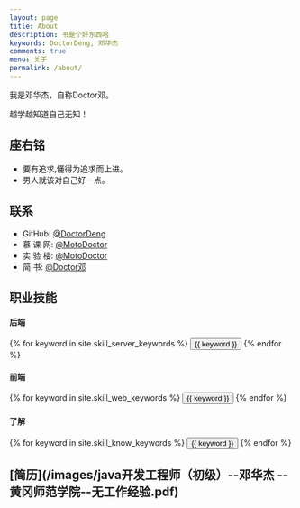 ```yaml
---
layout: page
title: About
description: 书是个好东西哈
keywords: DoctorDeng, 邓华杰
comments: true
menu: 关于
permalink: /about/
---
```


我是邓华杰，自称Doctor邓。

越学越知道自己无知！

## 座右铭

* 要有追求,懂得为追求而上进。
* 男人就该对自己好一点。

## 联系

* GitHub: [@DoctorDeng](https://github.com/DoctorDeng)
* 慕  课  网: [@MotoDoctor](http://www.imooc.com/u/2400213)
* 实  验  楼: [@MotoDoctor](https://www.shiyanlou.com/user/125214)
* 简        书: [@Doctor邓](http://www.jianshu.com/users/ba7ec0a7438e/timeline)

## 职业技能

#### 后端
<div class="btn-inline">
    {% for keyword in site.skill_server_keywords %}
    <button class="btn btn-outline" type="button">{{ keyword }}</button>
    {% endfor %}
</div>

#### 前端
<div class="btn-inline">
    {% for keyword in site.skill_web_keywords %}
    <button class="btn btn-outline" type="button">{{ keyword }}</button>
    {% endfor %}
</div>

#### 了解
<div class="btn-inline">
    {% for keyword in site.skill_know_keywords %}
    <button class="btn btn-outline" type="button">{{ keyword }}</button>
    {% endfor %}
</div>

##  [简历](/images/java开发工程师（初级）--邓华杰 --黄冈师范学院--无工作经验.pdf)